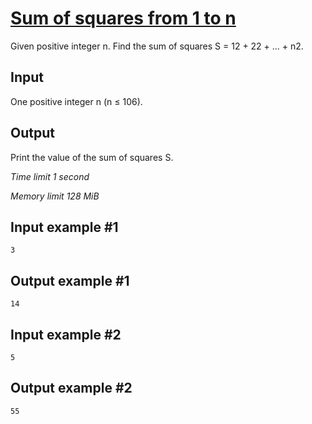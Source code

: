 # [Sum of squares from 1 to n](https://www.e-olymp.com/en/problems/8254)

Given positive integer n. Find the sum of squares S = 12 + 22 + ... + n2.

## Input

One positive integer n (n ≤ 106).

## Output

Print the value of the sum of squares S.

_Time limit 1 second_

_Memory limit 128 MiB_

## Input example #1
```
3
```

## Output example #1
```
14
```

## Input example #2
```
5
```

## Output example #2
```
55
```

